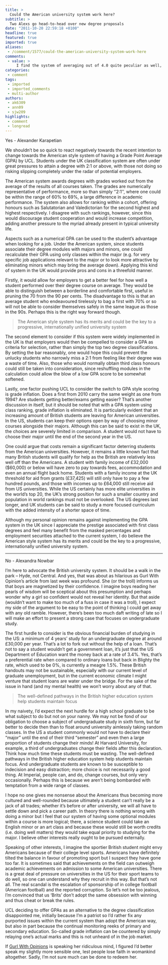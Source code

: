 ```yaml
---
title: >
  Could the American university system work here?
subtitle: >
  Two Alexs go head-to-head over new degree proposals
date: "2011-10-20 22:59:18 +0100"
headline: true
featured: true
imported: true
aliases:
 - /comment/1577/could-the-american-university-system-work-here
comments:
 - value: >
     I find the system of averaging out of 4.0 quite peculiar as well, and I agree it does appear some alternative where marks are still representative could be beneficial.,I find the system of averaging out of 4.0 quite peculiar as well, and I agree it does appear some alternative where marks are still representative could be beneficial.," At Imperial, people can, and do, change courses, but only very occasionally."," At Imperial, people can, and do, change courses, but only very occasionally.",Alex Nowbar: Your argument for the No side barely even address the question of whether GPA's should be implemented in the UK. <br> <br>Your entire piece seemed to be an (ill informed) argument as to why British students should not study in the USA, not whether the UK should implement GPA scoring. <br> <br>And in response to the comment: <br> <br>" At Imperial, people can, and do, change courses, but only very occasionally." <br> <br>This isn't always true. I studied at Imperial and I tried to change course after my first year. I was told I could
categories:
 - comment
tags:
 - imported
 - imported_comments
 - multi-author
authors:
 - ak6309
 - ann09
 - sjw209
highlights:
 - comment
 - longread
---
```


Yes - Alexander Karapetian

We shouldn’t be so quick to react negatively towards the recent intention to change towards the American style system of having a Grade Point Average (GPA) by UCL. Students under the UK classification system are often under great pressures to attain a degree with 2:1 or above, with those not doing so risking slipping completely under the radar of potential employers.

The American system awards degrees with grades worked out from the average of the results of all courses taken. The grades are numerically representative of performance, more so than simply ‘’2:1’’, where one could be within the range of 60% to 69%, a large difference in academic performance. The system also allows for ranking within a cohort, offering honours such as Salutatorian and Valedictorian for the second highest and highest respectively. I disagree with such rankings, however, since this would discourage student cooperation and would increase competition, adding another pressure to the myriad already present in typical university life.

Aspects such as a numerical GPA can be used to the student’s advantage when looking for a job. Under the American system, since students associate their degree modules with majors and minors, one could recalculate their GPA using only classes within the major (e.g. for very specific job applications relevant to the major or to look more attractive by eliminating minors which may bring the average down). Applying this kind of system in the UK would provide pros and cons in a threefold manner.

Firstly, it would allow for employers to get a better feel for how well a student performed over their degree course on average. They would be able to distinguish between a borderline and comfortable first, useful in pruning the 70 from the 90 per cents. The disadvantage to this is that an average student who endeavoured tirelessly to bag a first with 70% or so will not be able to consider themselves safely in the same league as those in the 90s. Perhaps this is the right way forward though.

> The American style system has its merits and could be the key to a progressive, internationally unified university system

The second element to consider if this system were widely implemented in the UK is that employers would then be compelled to consider a GPA as criteria for selection, rather than simply the top two degree classifications. By setting the bar reasonably, one would hope this could prevent the unlucky students who narrowly miss a 2:1 from feeling like their degree was a waste of time. Also, those who would normally obtain third class honours could still be taken into consideration, since reshuffling modules in the calculation could allow the blow of a low GPA score to be somewhat softened.

Lastly, one factor pushing UCL to consider the switch to GPA style scoring is grade inflation. Does a first from 2010 carry the same weight as one from 1994? Are students getting better/exams getting easier? That’s another discussion in itself, but it should be noted that with a GPA system using class ranking, grade inflation is eliminated. It is particularly evident that an increasing amount of British students are leaving for American universities. In the US, students can keep their options open by way of choosing minor courses alongside their majors. Although this can be said to exist in the UK, the choices are severely limited in comparison. A student would not have to choose their major until the end of the second year in the US.

One could argue that costs remain a significant factor deterring students from the American universities. However, it remains a little known fact that many British students will qualify for help as the British are relatively less well off than the Americans. A student with family income of £32,000 ($60,000) or below will have zero to pay towards fees, accommodation and even an annual flight back home. Students with a family income at the UK threshold for aid from grants (£37,425) will still only have to pay a few hundred pounds, and those with incomes up to £64,000 still receive aid from US universities. While the US certainly has more elite universities in the world’s top 20, the UK’s strong position for such a smaller country and population in world rankings must not be overlooked. The US degrees last longer, and UK students can be said to study a more focused curriculum with the added intensity of a shorter space of time.

Although my personal opinion remains against implementing the GPA system in the UK since I appreciate the prestige associated with first class degrees and feel many benefit from the masked percentages and employment securities attached to the current system, I do believe the American style system has its merits and could be the key to a progressive, internationally unified university system.

- - - - - -

No - Alexandra Nowbar

I’m here to advocate the British university system. It should be a walk in the park – Hyde, not Central. And yes, that was about as hilarious as Gurl With Opinion’s article from last week was profound. She (or the troll) informs us that boys are magnetized by their confidence. I imagine boys reading her pearls of wisdom will be sceptical about this presumption and perhaps wonder why a girl so confident would not reveal her identity. But that aside (wouldn’t want to make too much of a fuss in case it was a troll), I expect my side of the argument to be easy to the point of thinking I could get away with any old ramble. However, there’s been too much daft writing of late so I will make an effort to present a strong case that focuses on undergraduate study.

The first hurdle to consider is the obvious financial burden of studying in the US: a minimum of 4 years’ study for an undergraduate degree at around £30,000 per year. That’s a lot to fork out without the help of a loan. That’s not to say a student wouldn’t get a government loan, it’s just that the US Department of Education want the money back at a rate of 3.4%. Yes, that’s a preferential rate when compared to ordinary loans but back in Blighty the rate, which used to be 0%, is currently a meagre 1.5%. These British handouts may not be sustainable, especially with our current level of graduate unemployment, but in the current economic climate I might venture that student loans are water under the bridge. For the sake of the issue in hand (and my mental health) we won’t worry about any of that.

> The well-defined pathways in the British higher education system help students maintain focus

In my naivety, I’d expect the next hurdle for a high school graduate to be what subject to do but not on your nanny. We may not be fond of our obligation to choose a subject of undergraduate study in sixth form, but far better to decide then than to float around university aimlessly taking random classes. In the US a student commonly would not have to declare their “major” until the end of their third “semester” and even then a large proportion of students change their minds! At Harvard University, for example, a third of undergraduates change their fields after this declaration. Think how much time these students must be wasting. The well-defined pathways in the British higher education system help students maintain focus. And undergraduate students are known to be susceptible to indecision and easy distraction; more choice is not necessarily a good thing. At Imperial, people can, and do, change courses, but only very occasionally. Perhaps this is because we aren’t being bombarded with temptation from a wide range of classes.

I hope no one gives me nonsense about the Americans thus becoming more cultured and well-rounded because ultimately a student can’t really be a jack of all trades; whether it’s before or after university, we will all have to settle down and pick a career path. In theory there is nothing wrong with doing a minor but I feel that our system of having some optional modules within a course is more logical; there, a science student could take an English minor or an art class and because these would still be worth credits (i.e. doing well matters) they would take equal priority to studying for the major. I believe other interests really ought to be pursued externally.

Speaking of other interests, I imagine the sportier British student might envy Americans because of their college level sports. Americans have definitely tilted the balance in favour of promoting sport but I suspect they have gone too far. It is sometimes said that achievements on the field can outweigh academic achievements on admission to some American universities. There is a great deal of pressure on universities in the US for their sport teams to do well, so one can understand why they recruit in this way. But that’s not all. The real scandal is the escalation of sponsorship of in college football (American football) and the reported corruption. So let’s not be too jealous, I’m convinced that us ‘Brits’ don’t adopt the same obsession with winning and thus cheat or break the rules.

UCL deciding to offer GPAs as an alternative to the degree classification disappointed me, initially because I’m a patriot so I’d rather fix any purported issues within the current system than adopt the American way, but also in part because the continual monitoring reeks of primary and secondary education. So-called grade inflation can be countered by simply relaying one’s actual marks and this is not unheard of in the job market.

If [Gurl With Opinions](http://felixonline.co.uk/user/fcomment/) is speaking her ridiculous mind, I figured I’d better speak my slightly more sensible one, lest people lose faith in womankind altogether. Sadly, I’m not sure much can be done to redeem her.
